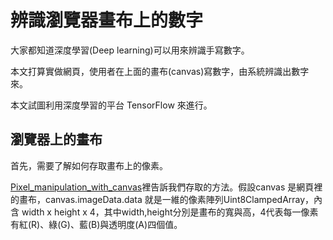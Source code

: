 # 辨識瀏覽器畫布上的數字
大家都知道深度學習(Deep learning)可以用來辨識手寫數字。

本文打算實做網頁，使用者在上面的畫布(canvas)寫數字，由系統辨識出數字來。

本文試圖利用深度學習的平台 TensorFlow 來進行。

## 瀏覽器上的畫布
首先，需要了解如何存取畫布上的像素。

[Pixel_manipulation_with_canvas](https://developer.mozilla.org/en-US/docs/Web/API/Canvas_API/Tutorial/Pixel_manipulation_with_canvas)裡告訴我們存取的方法。假設canvas 是網頁裡的畫布，canvas.imageData.data 就是一維的像素陣列Uint8ClampedArray，內含 width x height x 4，其中width,height分別是畫布的寬與高，4代表每一像素有紅(R)、綠(G)、藍(B)與透明度(A)四個值。

